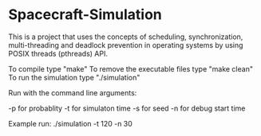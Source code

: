 # Spacecraft-Simulation
This is a project that uses the concepts of scheduling, synchronization, multi-threading and deadlock prevention in operating systems by using POSIX threads (pthreads) API. 

To compile type "make"
To remove the executable files type "make clean"
To run the simulation type "./simulation"

Run with the command line arguments:

-p <number> for probablity
-t <number> for simulaton time
-s <number> for seed
-n <number> for debug start time

Example run: ./simulation -t 120 -n 30
